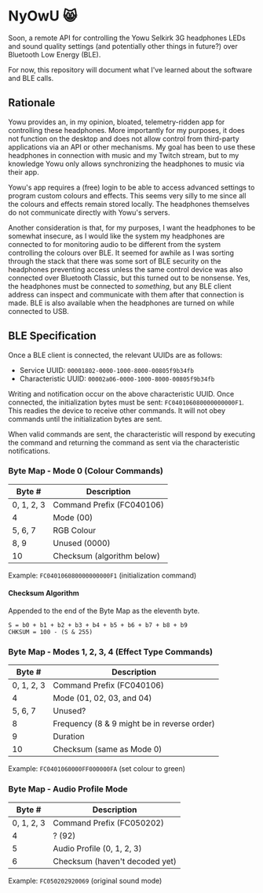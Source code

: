 # NyOwU 😸

Soon, a remote API for controlling the Yowu Selkirk 3G headphones LEDs and sound quality settings (and potentially other things in future?) over Bluetooth Low Energy (BLE).

For now, this repository will document what I've learned about the software and BLE calls.

## Rationale

Yowu provides an, in my opinion, bloated, telemetry-ridden app for controlling these headphones. More importantly for my purposes, it does not function on the desktop and does not allow control from third-party applications via an API or other mechanisms. My goal has been to use these headphones in connection with music and my Twitch stream, but to my knowledge Yowu only allows synchronizing the headphones to music via their app.

Yowu's app requires a (free) login to be able to access advanced settings to program custom colours and effects. This seems very silly to me since all the colours and effects remain stored locally. The headphones themselves do not communicate directly with Yowu's servers.

Another consideration is that, for my purposes, I want the headphones to be somewhat insecure, as I would like the system my headphones are connected to for monitoring audio to be different from the system controlling the colours over BLE. It seemed for awhile as I was sorting through the stack that there was some sort of BLE security on the headphones preventing access unless the same control device was also connected over Bluetooth Classic, but this turned out to be nonsense. Yes, the headphones must be connected to _something_, but any BLE client address can inspect and communicate with them after that connection is made. BLE is also available when the headphones are turned on while connected to USB.

## BLE Specification

Once a BLE client is connected, the relevant UUIDs are as follows:

* Service UUID: ```00001802-0000-1000-8000-00805f9b34fb```
* Characteristic UUID: ```00002a06-0000-1000-8000-00805f9b34fb```

Writing and notification occur on the above characteristic UUID. Once connected, the initialization bytes must be sent: ```FC040106080000000000F1```. This readies the device to receive other commands. It will not obey commands until the initialization bytes are sent.

When valid commands are sent, the characteristic will respond by executing the command and returning the command as sent via the characteristic notifications.

### Byte Map - Mode 0 (Colour Commands)

| Byte #     | Description                   |
|------------|-------------------------------|
| 0, 1, 2, 3 | Command Prefix (FC040106)     |
| 4          | Mode (00)                     |
| 5, 6, 7    | RGB Colour                    |
| 8, 9       | Unused (0000)                 |
| 10         | Checksum (algorithm below)    |

Example: ```FC040106080000000000F1``` (initialization command)

#### Checksum Algorithm

Appended to the end of the Byte Map as the eleventh byte.

```
S = b0 + b1 + b2 + b3 + b4 + b5 + b6 + b7 + b8 + b9
CHKSUM = 100 - (S & 255)
```

### Byte Map - Modes 1, 2, 3, 4 (Effect Type Commands)

| Byte #     | Description                   |
|------------|-------------------------------|
| 0, 1, 2, 3 | Command Prefix (FC040106)     |
| 4          | Mode (01, 02, 03, and 04)     |
| 5, 6, 7    | Unused?                       |
| 8          | Frequency  (8 & 9 might be in reverse order) |
| 9          | Duration                      |
| 10         | Checksum (same as Mode 0)     |

Example: ```FC0401060000FF000000FA``` (set colour to green)

### Byte Map - Audio Profile Mode

| Byte #     | Description                    |
|------------|--------------------------------|
| 0, 1, 2, 3 | Command Prefix (FC050202)      |
| 4          | ? (92)                         |
| 5          | Audio Profile (0, 1, 2, 3)     |
| 6          | Checksum (haven't decoded yet) |

Example: ```FC050202920069``` (original sound mode)